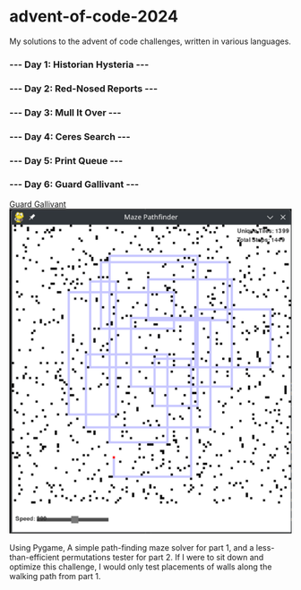 # advent-of-code-2024
My solutions to the advent of code challenges, written in various languages.


### --- Day 1: Historian Hysteria ---

### --- Day 2: Red-Nosed Reports ---

### --- Day 3: Mull It Over ---

### --- Day 4: Ceres Search ---

### --- Day 5: Print Queue ---

### --- Day 6: Guard Gallivant ---

[Guard Gallivant](./days/6)
![Maze solver example](./img/maze_solver.png)

Using Pygame, A simple path-finding maze solver for part 1, and a less-than-efficient permutations tester for part 2.
If I were to sit down and optimize this challenge, I would only test placements of walls along the walking path from part 1.